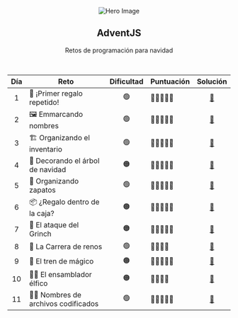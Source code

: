 <div align = "center">
  
![Hero Image](./assets/hero.avif)

## AdventJS 
Retos de programación para navidad

<br/>

<table align = "center">
    <thead>
        <tr>
            <th>Día</th>
            <th>Reto</th>
            <th>Dificultad</th>
            <th>Puntuación</th>
            <th>Solución</th>
        </tr>
    </thead>
    <tbody>
        <tr>
            <td align = "center">1</td>
            <td>🎁 ¡Primer regalo repetido!</td>
            <td align = "center">🟢</td>
            <td>🌟🌟🌟🌟🌟</td>
            <td align = "center"><a href = "./reto1.md">📝</a></td>
        </tr>
        <tr>
            <td align = "center">2</td>
            <td>🖼️ Emmarcando nombres</td>
            <td align = "center">🟢</td>
            <td>🌟🌟🌟🌟🌟</td>
            <td align = "center"><a href = "./reto2.md">📝</a></td>
        </tr>
        <tr>
            <td align = "center">3</td>
            <td>🏗 Organizando el inventario</td>
            <td align = "center">🟢</td>
            <td>🌟🌟🌟🌟🌟</td>
            <td align = "center"><a href = "./reto3.md">📝</a></td>
        </tr>
        <tr>
            <td align = "center">4</td>
            <td>🎄 Decorando el árbol de navidad</td>
            <td align = "center">🟠</td>
            <td>🌟🌟🌟🌟🌟</td>
            <td align = "center"><a href = "./reto4.md">📝</a></td>
        </tr>
        <tr>
            <td align = "center">5</td>
            <td>👟 Organizando zapatos</td>
            <td align = "center">🟢</td>
            <td>🌟🌟🌟🌟🌟</td>
            <td align = "center"><a href = "./reto5.md">📝</a></td>
        </tr>
        <tr>
            <td align = "center">6</td>
            <td>📦 ¿Regalo dentro de la caja?</td>
            <td align = "center">🟠</td>
            <td>🌟🌟🌟🌟🌟</td>
            <td align = "center"><a href = "./reto6.md">📝</a></td>
        </tr>
        <tr>
            <td align = "center">7</td>
            <td>👹 El ataque del Grinch</td>
            <td align = "center">🟠</td>
            <td>🌟🌟🌟🌟🌟</td>
            <td align = "center"><a href = "./reto7.md">📝</a></td>
        </tr>
        <tr>
            <td align = "center">8</td>
            <td>🦌 La Carrera de renos</td>
            <td align = "center">🟢</td>
            <td>🌟🌟🌟🌟</td>
            <td align = "center"><a href = "./reto8.md">📝</a></td>
        </tr>
        <tr>
            <td align = "center">9</td>
            <td>🚂 El tren de mágico</td>
            <td align = "center">🟠</td>
            <td>🌟🌟🌟🌟🌟</td>
            <td align = "center"><a href = "./reto9.md">📝</a></td>
        </tr>
        <tr>
            <td align = "center">10</td>
            <td>👩‍💻 El ensamblador élfico</td>
            <td align = "center">🟠</td>
            <td>🌟🌟🌟🌟</td>
            <td align = "center"><a href = "./reto10.md">📝</a></td>
        </tr>
        <tr></tr>
            <td align = "center">11</td>
            <td>🏴‍☠️ Nombres de archivos codificados</td>
            <td align = "center">🟢</td>
            <td>🌟🌟🌟🌟🌟</td>
            <td align = "center"><a href = "./reto11.md">📝</a></td>
        </tr>
    </tbody>
</table>
</div>